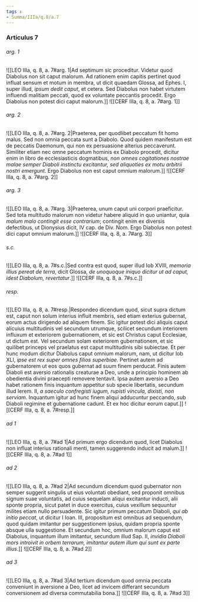 ```yaml
---
tags : 
- Summa/IIIa/q.8/a.7
---
```


### Articulus 7

###### arg. 1
![[LEO IIIa, q. 8, a. 7#arg. 1|Ad septimum sic proceditur. Videtur quod Diabolus non sit caput malorum. Ad rationem enim capitis pertinet quod influat sensum et motum in membra, ut dicit quaedam Glossa, ad Ephes. I, super illud, *ipsum dedit caput*, et cetera. Sed Diabolus non habet virtutem influendi malitiam peccati, quod ex voluntate peccantis procedit. Ergo Diabolus non potest dici caput malorum.]]
![[CERF IIIa, q. 8, a. 7#arg. 1]]

###### arg. 2
![[LEO IIIa, q. 8, a. 7#arg. 2|Praeterea, per quodlibet peccatum fit homo malus. Sed non omnia peccata sunt a Diabolo. Quod quidem manifestum est de peccatis Daemonum, qui non ex persuasione alterius peccaverunt. Similiter etiam nec omne peccatum hominis ex Diabolo procedit, dicitur enim in libro de ecclesiasticis dogmatibus, *non omnes cogitationes nostrae malae semper Diaboli instinctu excitantur, sed aliquoties ex motu arbitrii nostri emergunt*. Ergo Diabolus non est caput omnium malorum.]]
![[CERF IIIa, q. 8, a. 7#arg. 2]]

###### arg. 3
![[LEO IIIa, q. 8, a. 7#arg. 3|Praeterea, unum caput uni corpori praeficitur. Sed tota multitudo malorum non videtur habere aliquid in quo uniantur, quia *malum malo contingit esse contrarium*; contingit enim ex diversis defectibus, ut Dionysius dicit, IV cap. de Div. Nom. Ergo Diabolus non potest dici caput omnium malorum.]]
![[CERF IIIa, q. 8, a. 7#arg. 3]]

###### s.c.
![[LEO IIIa, q. 8, a. 7#s.c.|Sed contra est quod, super illud Iob XVIII, *memoria illius pereat de terra*, dicit Glossa, *de unoquoque iniquo dicitur ut ad caput, idest Diabolum, revertatur*.]]
![[CERF IIIa, q. 8, a. 7#s.c.]]

###### resp.
![[LEO IIIa, q. 8, a. 7#resp.|Respondeo dicendum quod, sicut supra dictum est, caput non solum interius influit membris, sed etiam exterius gubernat, eorum actus dirigendo ad aliquem finem. Sic igitur potest dici aliquis caput alicuius multitudinis vel secundum utrumque, scilicet secundum interiorem influxum et exteriorem gubernationem, et sic est Christus caput Ecclesiae, ut dictum est. Vel secundum solam exteriorem gubernationem, et sic quilibet princeps vel praelatus est caput multitudinis sibi subiectae. Et per hunc modum dicitur Diabolus caput omnium malorum, nam, ut dicitur Iob XLI, *ipse est rex super omnes filios superbiae*. Pertinet autem ad gubernatorem ut eos quos gubernat ad suum finem perducat. Finis autem Diaboli est aversio rationalis creaturae a Deo, unde a principio hominem ab obedientia divini praecepti removere tentavit. Ipsa autem aversio a Deo habet rationem finis inquantum appetitur sub specie libertatis, secundum illud Ierem. II, *a saeculo confregisti iugum, rupisti vincula, dixisti, non serviam*. Inquantum igitur ad hunc finem aliqui adducuntur peccando, sub Diaboli regimine et gubernatione cadunt. Et ex hoc dicitur eorum caput.]]
![[CERF IIIa, q. 8, a. 7#resp.]]

###### ad 1
![[LEO IIIa, q. 8, a. 7#ad 1|Ad primum ergo dicendum quod, licet Diabolus non influat interius rationali menti, tamen suggerendo inducit ad malum.]]
![[CERF IIIa, q. 8, a. 7#ad 1]]

###### ad 2
![[LEO IIIa, q. 8, a. 7#ad 2|Ad secundum dicendum quod gubernator non semper suggerit singulis ut eius voluntati obediant, sed proponit omnibus signum suae voluntatis, ad cuius sequelam aliqui excitantur inducti, alii sponte propria, sicut patet in duce exercitus, cuius vexillum sequuntur milites etiam nullo persuadente. Sic igitur primum peccatum Diaboli, *qui ab initio peccat*, ut dicitur I Ioan. III, propositum est omnibus ad sequendum, quod quidam imitantur per suggestionem ipsius, quidam propria sponte absque ulla suggestione. Et secundum hoc, omnium malorum caput est Diabolus, inquantum illum imitantur, secundum illud Sap. II, *invidia Diaboli mors introivit in orbem terrarum, imitantur autem illum qui sunt ex parte illius*.]]
![[CERF IIIa, q. 8, a. 7#ad 2]]

###### ad 3
![[LEO IIIa, q. 8, a. 7#ad 3|Ad tertium dicendum quod omnia peccata conveniunt in aversione a Deo, licet ad invicem differant secundum conversionem ad diversa commutabilia bona.]]
![[CERF IIIa, q. 8, a. 7#ad 3]]

